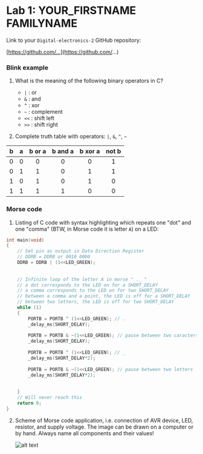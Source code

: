 
# Lab 1: YOUR_FIRSTNAME FAMILYNAME

Link to your `Digital-electronics-2` GitHub repository:

   [https://github.com/...](https://github.com/...)


### Blink example

1. What is the meaning of the following binary operators in C?
   * `|` : or
   * `&` : and
   * `^` : xor
   * `~` : complement
   * `<<` : shift left
   * `>>` : shift right

2. Complete truth table with operators: `|`, `&`, `^`, `~`

| **b** | **a** |**b or a** | **b and a** | **b xor a** | **not b** |
| :-: | :-: | :-: | :-: | :-: | :-: |
| 0 | 0 | 0 | 0 | 0 | 1 |
| 0 | 1 | 1 | 0 | 1 | 1 |
| 1 | 0 | 1 | 0 | 1 | 0 |
| 1 | 1 | 1 | 1 | 0 | 0 |


### Morse code

1. Listing of C code with syntax highlighting which repeats one "dot" and one "comma" (BTW, in Morse code it is letter `A`) on a LED:

```c
int main(void)
{
    // Set pin as output in Data Direction Register
    // DDRB = DDRB or 0010 0000
    DDRB = DDRB | (1<<LED_GREEN);
    
    
    // Infinite loop of the letter A in morse " ._ "
    // a dot corresponds to the LED on for a SHORT_DELAY
    // a comma corresponds to the LED on for two SHORT_DELAY
    // between a comma and a point, the LED is off for a SHORT_DELAY
    // between two letters, the LED is off for two SHORT_DELAY
    while (1)
    {
        PORTB = PORTB ^ (1<<LED_GREEN); // .
        _delay_ms(SHORT_DELAY);
        
        PORTB = PORTB & ~(1<<LED_GREEN); // pause between two caracters of a letter
        _delay_ms(SHORT_DELAY);
        
        PORTB = PORTB ^ (1<<LED_GREEN); // _
        _delay_ms(SHORT_DELAY*2);
        
        PORTB = PORTB & ~(1<<LED_GREEN); // pause between two letters
        _delay_ms(SHORT_DELAY*2);
        
        
    }
    // Will never reach this
    return 0;
}
```


2. Scheme of Morse code application, i.e. connection of AVR device, LED, resistor, and supply voltage. The image can be drawn on a computer or by hand. Always name all components and their values!

   ![alt text](https://i.postimg.cc/9FNMsR0Z/circuit.png)
